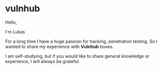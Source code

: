 # vulnhub

Hello,

I'm Lukas

For a long time I have a huge passion for hacking, penetration testing. So I wanted to share my experience with <b>Vulnhub</b> boxes.

I am self-studying, but if you would like to share general knowledge or experience, I will always be grateful.
